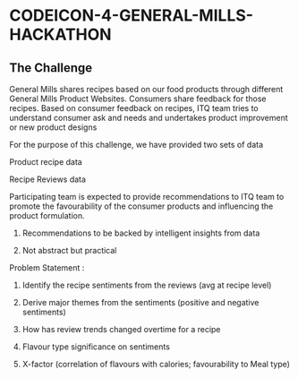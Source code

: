 # CODEICON-4-GENERAL-MILLS-HACKATHON

 ## The Challenge
 
General Mills shares recipes based on our food products through different General Mills Product Websites. Consumers share feedback for those recipes. Based on consumer feedback on recipes, ITQ team tries to understand consumer ask and needs and undertakes product improvement or new product 
designs 

For the purpose of this challenge, we have provided two sets of data 

Product recipe data 

Recipe Reviews data 

Participating team is expected to provide recommendations to ITQ team to promote the favourability 
of the consumer products and influencing the product formulation. 

1. Recommendations to be backed by intelligent insights from data 

2. Not abstract but practical 

Problem Statement : 

1. Identify the recipe sentiments from the reviews (avg at recipe level) 

2. Derive major themes from the sentiments (positive and negative sentiments) 

3. How has review trends changed overtime for a recipe 

4. Flavour type significance on sentiments 

5. X-factor (correlation of flavours with calories; favourability to Meal type) 
